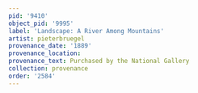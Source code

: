 ```yaml
---
pid: '9410'
object_pid: '9995'
label: 'Landscape: A River Among Mountains'
artist: pieterbruegel
provenance_date: '1889'
provenance_location:
provenance_text: Purchased by the National Gallery
collection: provenance
order: '2584'
---
```

